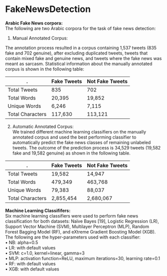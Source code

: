 # FakeNewsDetection

<b>Arabic Fake News corpora: </b></br>
The following are two Arabic corpora for the task of fake news detection:
1.	Manual Annotated Corpus: 

The annotation process resulted in a corpus containing 1,537 tweets (835 fake and 702 genuine), after excluding duplicated tweets, tweets that contain mixed fake and genuine news, and tweets where the fake news was meant as sarcasm. Statistical information about the manually annotated corpus is shown in the following table:</br>

|. | Fake Tweets | Not Fake Tweets |
| --- | --- | --- |
| Total Tweets| 835 | 702 |
| Total Words | 20,395 | 19,852 |
| Unique Words| 6,246 | 7,115 |
| Total Characters| 117,630 | 113,121 |

2.	Automatic Annotated Corpus: </br>
We trained different machine learning classifiers on the manually annotated corpus and used the best performing classifier to automatically predict the fake news classes of remaining unlabeled tweets. The outcome of the prediction process is 34,529 tweets (19,582 fake and 19,582 genuine) as shown in the following table. </br>

|. | Fake Tweets | Not Fake Tweets |
| --- | --- | --- |
| Total Tweets| 19,582 | 14,947 |
| Total Words | 479,349 | 463,768 |
| Unique Words| 79,383 | 88,037 |
| Total Characters| 2,855,454 | 2,680,067 |


<b> Machine Learning Classififers:</b></br>
Six machine learning classifiers were used to perform fake news classification for both datasets: Naïve Bayes [19], Logistic Regression (LR), Support Vector Machine (SVM), Multilayer Perceptron (MLP), Random Forest Bagging Model (RF), and eXtreme Gradient Boosting Model (XGB). The following are the hyper-parameters used with each classifier:</br>
•	NB: alpha=0.5</br>
•	LR: with default values</br>
•	SVM: c=1.0, kernel=linear, gamma=3</br>
•	MLP: activation function=ReLU, maximum iterations=30, learning rate=0.1</br>
•	RF: with default values</br>
•	XGB: with default values</br>

